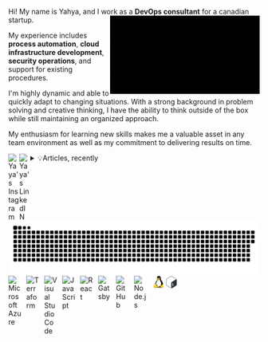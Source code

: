 
Hi! My name is Yahya, and I work as a **DevOps consultant** for a canadian startup. <img src="3DTOUCH.gif" align="right" width="300" >

My experience includes **process automation**, **cloud infrastructure development**, **security operations**, and support for existing procedures.

I'm highly dynamic and able to quickly adapt to changing situations. With a strong background in problem solving and creative thinking, I have the ability to think outside of the box while still maintaining an organized approach.

My enthusiasm for learning new skills makes me a valuable asset in any team environment as well as my commitment to delivering results on time.

<details>
<summary> 💡Articles, recently <a href="https://www.instagram.com/yaya2devops/">
  <img align="left" alt="Yaya's Instagram" width="22px" src="https://raw.githubusercontent.com/hussainweb/hussainweb/main/icons/instagram.png" />
</a>
<a href="https://www.linkedin.com/in/yahya-abulhaj/">
  <img align="left" alt="Yaya's LinkedIN" width="22px" src="https://raw.githubusercontent.com/peterthehan/peterthehan/master/assets/linkedin.svg" />
</a>

</summary>

<!-- HASHNODE_BLOG:START -->
- [Mastering Python and Bash for Next-Level Automation](https://blog.yahya-abulhaj.dev//mastering-python-and-bash-for-next-level-automation)
- [Monitoring Made Easy with Prometheus](https://blog.yahya-abulhaj.dev//monitoring-made-easy-with-prometheus)
- [Ansible: A Practical Guide to Configuration Management](https://blog.yahya-abulhaj.dev//ansible-a-practical-guide-to-configuration-management)
- [Unleashing the Power of Cloud-Native Technologies](https://blog.yahya-abulhaj.dev//unleashing-the-power-of-cloud-native-technologies)
- [HELM |  The Essential Package Manager for Kubernetes](https://blog.yahya-abulhaj.dev//helm-the-essential-package-manager-for-kubernetes)
- [YAML Ain’t Markup Language](https://blog.yahya-abulhaj.dev//yaml-aint-markup-language)
- [KUBERNETES | The Containers Orchestration Engine](https://blog.yahya-abulhaj.dev//kubernetes-the-containers-orchestration-engine)
- [Why Skype for Business is Good for You](https://blog.yahya-abulhaj.dev//why-skype-for-business-is-good-for-you)
- [Let's Explain a Pipeline](https://blog.yahya-abulhaj.dev//lets-explain-a-pipeline)
- [Microsoft Ignite Event: Free Exam Voucher](https://blog.yahya-abulhaj.dev//microsoft-ignite-event-free-exam-voucher)
<!-- HASHNODE_BLOG:END -->
  
- [Mastering Python and Bash for Next-Level Automation](https://blog.yahya-abulhaj.dev/mastering-python-and-bash-for-next-level-automation)  
  
- [Monitoring Made Easy with Prometheus](https://blog.yahya-abulhaj.dev/monitoring-made-easy-with-prometheus)
  
- [Ansible: A Practical Guide to Configuration Management](https://blog.yahya-abulhaj.dev/ansible-a-practical-guide-to-configuration-management)
  
- [Unleashing the Power of Cloud-Native Technologies](https://blog.yahya-abulhaj.dev/unleashing-the-power-of-cloud-native-technologies)  
  
- [HELM | The Essential Package Manager for Kubernetes](https://blog.yahya-abulhaj.dev/helm-the-essential-package-manager-for-kubernetes)  
  
- [YAML Ain’t Markup Language](https://blog.yahya-abulhaj.dev/yaml-aint-markup-language)  
  
- [KUBERNETES | The Containers Orchestration Engine](https://blog.yahya-abulhaj.dev/kubernetes-the-containers-orchestration-engine)  

  

> ❝In real open source, you have the right to control your own destiny.❞ -Linus Torvalds

</details>



<a href=#><img align="right" src="contributions.svg"></a>

<br>

<img align="left" alt="Microsoft Azure" width="26px" src="https://cdn.worldvectorlogo.com/logos/azure-1.svg" style="padding-right:10px;" />
<img align="left" alt="Terraform" width="26px" src="https://cdn.worldvectorlogo.com/logos/terraform-enterprise.svg" style="padding-right:10px;" />
<img align="left" alt="Visual Studio Code" width="26px" src="https://cdn.jsdelivr.net/gh/devicons/devicon/icons/vscode/vscode-original.svg" style="padding-right:10px;" />
<img align="left" alt="JavaScript" width="26px" src="https://cdn.jsdelivr.net/gh/devicons/devicon/icons/javascript/javascript-original.svg" style="padding-right:10px;" />
<img align="left" alt="React" width="26px" src="https://cdn.jsdelivr.net/gh/devicons/devicon/icons/react/react-original.svg" style="padding-right:10px;" />
<img align="left" alt="Gatsby" width="26px" src="https://cdn.jsdelivr.net/gh/devicons/devicon/icons/gatsby/gatsby-original.svg" style="padding-right:10px;" />
<img align="left" alt="GitHub" width="26px" src="https://user-images.githubusercontent.com/3369400/139447912-e0f43f33-6d9f-45f8-be46-2df5bbc91289.png" style="padding-right:10px;" />
<img align="left" alt="Node.js" width="26px" src="https://cdn.jsdelivr.net/gh/devicons/devicon/icons/nodejs/nodejs-original.svg" style="padding-right:10px;" />
<img align="left" alt="LINUX" width="26px" src="https://raw.githubusercontent.com/devicons/devicon/v2.15.1/icons/linux/linux-original.svg" />
<img align="left" alt="BASH" width="26px" src="https://raw.githubusercontent.com/devicons/devicon/v2.15.1/icons/bash/bash-original.svg" />





